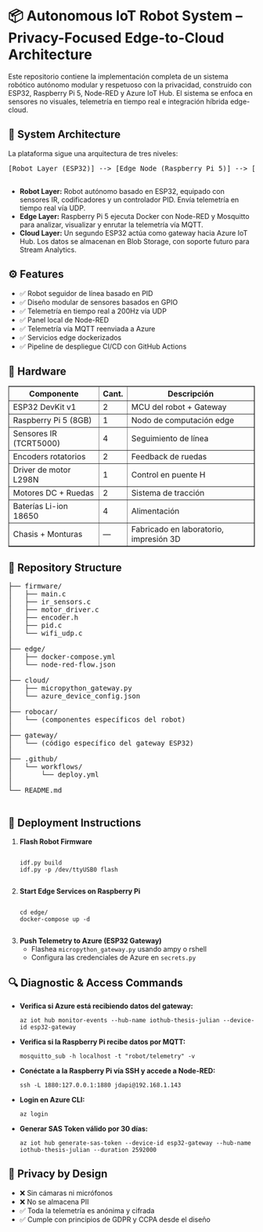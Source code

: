 <!DOCTYPE html>
<html lang="es">
<head>
  <meta charset="UTF-8">
  <title>Autonomous IoT Robot System</title>
</head>
<body>

  <h1>📦 Autonomous IoT Robot System – Privacy-Focused Edge-to-Cloud Architecture</h1>
  <p>Este repositorio contiene la implementación completa de un sistema robótico autónomo modular y respetuoso con la privacidad, construido con ESP32, Raspberry Pi 5, Node-RED y Azure IoT Hub. El sistema se enfoca en sensores no visuales, telemetría en tiempo real e integración híbrida edge-cloud.</p>

  <h2>📐 System Architecture</h2>
  <p>La plataforma sigue una arquitectura de tres niveles:</p>
  <pre>
[Robot Layer (ESP32)] --> [Edge Node (Raspberry Pi 5)] --> [Cloud (Azure IoT Hub)]
  </pre>
  <ul>
    <li><strong>Robot Layer:</strong> Robot autónomo basado en ESP32, equipado con sensores IR, codificadores y un controlador PID. Envía telemetría en tiempo real vía UDP.</li>
    <li><strong>Edge Layer:</strong> Raspberry Pi 5 ejecuta Docker con Node-RED y Mosquitto para analizar, visualizar y enrutar la telemetría vía MQTT.</li>
    <li><strong>Cloud Layer:</strong> Un segundo ESP32 actúa como gateway hacia Azure IoT Hub. Los datos se almacenan en Blob Storage, con soporte futuro para Stream Analytics.</li>
  </ul>

  <h2>⚙️ Features</h2>
  <ul>
    <li>✅ Robot seguidor de línea basado en PID</li>
    <li>✅ Diseño modular de sensores basados en GPIO</li>
    <li>✅ Telemetría en tiempo real a 200Hz vía UDP</li>
    <li>✅ Panel local de Node-RED</li>
    <li>✅ Telemetría vía MQTT reenviada a Azure</li>
    <li>✅ Servicios edge dockerizados</li>
    <li>✅ Pipeline de despliegue CI/CD con GitHub Actions</li>
  </ul>

  <h2>🔧 Hardware</h2>
  <table border="1" cellpadding="5">
    <thead>
      <tr>
        <th>Componente</th>
        <th>Cant.</th>
        <th>Descripción</th>
      </tr>
    </thead>
    <tbody>
      <tr><td>ESP32 DevKit v1</td><td>2</td><td>MCU del robot + Gateway</td></tr>
      <tr><td>Raspberry Pi 5 (8GB)</td><td>1</td><td>Nodo de computación edge</td></tr>
      <tr><td>Sensores IR (TCRT5000)</td><td>4</td><td>Seguimiento de línea</td></tr>
      <tr><td>Encoders rotatorios</td><td>2</td><td>Feedback de ruedas</td></tr>
      <tr><td>Driver de motor L298N</td><td>1</td><td>Control en puente H</td></tr>
      <tr><td>Motores DC + Ruedas</td><td>2</td><td>Sistema de tracción</td></tr>
      <tr><td>Baterías Li-ion 18650</td><td>4</td><td>Alimentación</td></tr>
      <tr><td>Chasis + Monturas</td><td>—</td><td>Fabricado en laboratorio, impresión 3D</td></tr>
    </tbody>
  </table>

  <h2>📁 Repository Structure</h2>
  <pre>
├── firmware/
│   ├── main.c
│   ├── ir_sensors.c
│   ├── motor_driver.c
│   ├── encoder.h
│   ├── pid.c
│   └── wifi_udp.c
│
├── edge/
│   ├── docker-compose.yml
│   └── node-red-flow.json
│
├── cloud/
│   ├── micropython_gateway.py
│   └── azure_device_config.json
│
├── robocar/
│   └── (componentes específicos del robot)
│
├── gateway/
│   └── (código específico del gateway ESP32)
│
├── .github/
│   └── workflows/
│       └── deploy.yml
│
└── README.md
  </pre>

  <h2>🚀 Deployment Instructions</h2>
  <ol>
    <li><strong>Flash Robot Firmware</strong>
      <pre><code>
idf.py build
idf.py -p /dev/ttyUSB0 flash
      </code></pre>
    </li>
    <li><strong>Start Edge Services on Raspberry Pi</strong>
      <pre><code>
cd edge/
docker-compose up -d
      </code></pre>
    </li>
    <li><strong>Push Telemetry to Azure (ESP32 Gateway)</strong>
      <ul>
        <li>Flashea <code>micropython_gateway.py</code> usando ampy o rshell</li>
        <li>Configura las credenciales de Azure en <code>secrets.py</code></li>
      </ul>
    </li>
  </ol>

  <h2>🔍 Diagnostic & Access Commands</h2>
  <ul>
    <li><strong>Verifica si Azure está recibiendo datos del gateway:</strong>
      <pre><code>az iot hub monitor-events --hub-name iothub-thesis-julian --device-id esp32-gateway</code></pre>
    </li>
    <li><strong>Verifica si la Raspberry Pi recibe datos por MQTT:</strong>
      <pre><code>mosquitto_sub -h localhost -t "robot/telemetry" -v</code></pre>
    </li>
    <li><strong>Conéctate a la Raspberry Pi vía SSH y accede a Node-RED:</strong>
      <pre><code>ssh -L 1880:127.0.0.1:1880 jdapi@192.168.1.143</code></pre>
    </li>
    <li><strong>Login en Azure CLI:</strong>
      <pre><code>az login</code></pre>
    </li>
    <li><strong>Generar SAS Token válido por 30 días:</strong>
      <pre><code>az iot hub generate-sas-token --device-id esp32-gateway --hub-name iothub-thesis-julian --duration 2592000</code></pre>
    </li>
  </ul>

  <h2>🔐 Privacy by Design</h2>
  <ul>
    <li>❌ Sin cámaras ni micrófonos</li>
    <li>❌ No se almacena PII</li>
    <li>✅ Toda la telemetría es anónima y cifrada</li>
    <li>✅ Cumple con principios de GDPR y CCPA desde el diseño</li>
  </ul>

</body>
</html>
